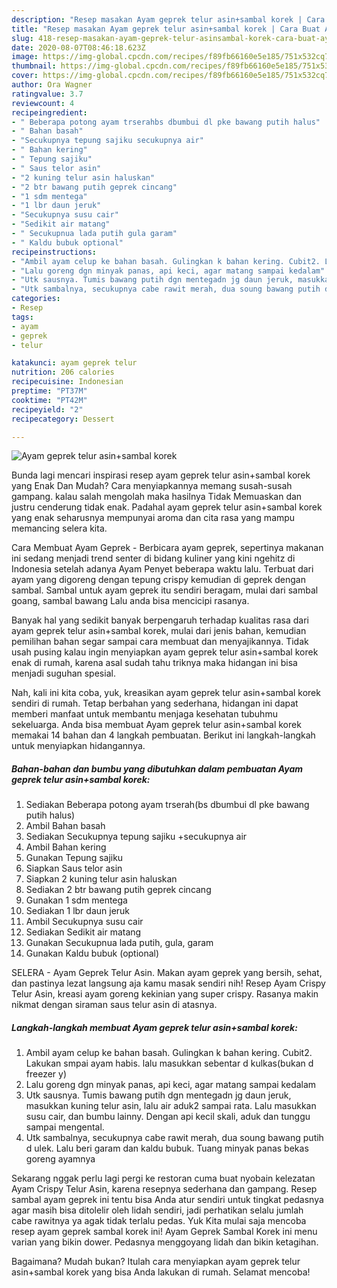 ```yaml
---
description: "Resep masakan Ayam geprek telur asin+sambal korek | Cara Buat Ayam geprek telur asin+sambal korek Yang Lezat"
title: "Resep masakan Ayam geprek telur asin+sambal korek | Cara Buat Ayam geprek telur asin+sambal korek Yang Lezat"
slug: 418-resep-masakan-ayam-geprek-telur-asinsambal-korek-cara-buat-ayam-geprek-telur-asinsambal-korek-yang-lezat
date: 2020-08-07T08:46:18.623Z
image: https://img-global.cpcdn.com/recipes/f89fb66160e5e185/751x532cq70/ayam-geprek-telur-asinsambal-korek-foto-resep-utama.jpg
thumbnail: https://img-global.cpcdn.com/recipes/f89fb66160e5e185/751x532cq70/ayam-geprek-telur-asinsambal-korek-foto-resep-utama.jpg
cover: https://img-global.cpcdn.com/recipes/f89fb66160e5e185/751x532cq70/ayam-geprek-telur-asinsambal-korek-foto-resep-utama.jpg
author: Ora Wagner
ratingvalue: 3.7
reviewcount: 4
recipeingredient:
- " Beberapa potong ayam trserahbs dbumbui dl pke bawang putih halus"
- " Bahan basah"
- "Secukupnya tepung sajiku secukupnya air"
- " Bahan kering"
- " Tepung sajiku"
- " Saus telor asin"
- "2 kuning telur asin haluskan"
- "2 btr bawang putih geprek cincang"
- "1 sdm mentega"
- "1 lbr daun jeruk"
- "Secukupnya susu cair"
- "Sedikit air matang"
- " Secukupnua lada putih gula garam"
- " Kaldu bubuk optional"
recipeinstructions:
- "Ambil ayam celup ke bahan basah. Gulingkan k bahan kering. Cubit2. Lakukan smpai ayam habis. lalu masukkan sebentar d kulkas(bukan d freezer y)"
- "Lalu goreng dgn minyak panas, api keci, agar matang sampai kedalam"
- "Utk sausnya. Tumis bawang putih dgn mentegadn jg daun jeruk, masukkan kuning telur asin, lalu air aduk2 sampai rata. Lalu masukkan susu cair, dan bumbu lainny. Dengan api kecil skali, aduk dan tunggu sampai mengental."
- "Utk sambalnya, secukupnya cabe rawit merah, dua soung bawang putih d ulek. Lalu beri garam dan kaldu bubuk. Tuang minyak panas bekas goreng ayamnya"
categories:
- Resep
tags:
- ayam
- geprek
- telur

katakunci: ayam geprek telur 
nutrition: 206 calories
recipecuisine: Indonesian
preptime: "PT37M"
cooktime: "PT42M"
recipeyield: "2"
recipecategory: Dessert

---
```



![Ayam geprek telur asin+sambal korek](https://img-global.cpcdn.com/recipes/f89fb66160e5e185/751x532cq70/ayam-geprek-telur-asinsambal-korek-foto-resep-utama.jpg)

Bunda lagi mencari inspirasi resep ayam geprek telur asin+sambal korek yang Enak Dan Mudah? Cara menyiapkannya memang susah-susah gampang. kalau salah mengolah maka hasilnya Tidak Memuaskan dan justru cenderung tidak enak. Padahal ayam geprek telur asin+sambal korek yang enak seharusnya mempunyai aroma dan cita rasa yang mampu memancing selera kita.

Cara Membuat Ayam Geprek - Berbicara ayam geprek, sepertinya makanan ini sedang menjadi trend senter di bidang kuliner yang kini ngehitz di Indonesia setelah adanya Ayam Penyet beberapa waktu lalu. Terbuat dari ayam yang digoreng dengan tepung crispy kemudian di geprek dengan sambal. Sambal untuk ayam geprek itu sendiri beragam, mulai dari sambal goang, sambal bawang Lalu anda bisa mencicipi rasanya.

Banyak hal yang sedikit banyak berpengaruh terhadap kualitas rasa dari ayam geprek telur asin+sambal korek, mulai dari jenis bahan, kemudian pemilihan bahan segar sampai cara membuat dan menyajikannya. Tidak usah pusing kalau ingin menyiapkan ayam geprek telur asin+sambal korek enak di rumah, karena asal sudah tahu triknya maka hidangan ini bisa menjadi suguhan spesial.


Nah, kali ini kita coba, yuk, kreasikan ayam geprek telur asin+sambal korek sendiri di rumah. Tetap berbahan yang sederhana, hidangan ini dapat memberi manfaat untuk membantu menjaga kesehatan tubuhmu sekeluarga. Anda bisa membuat Ayam geprek telur asin+sambal korek memakai 14 bahan dan 4 langkah pembuatan. Berikut ini langkah-langkah untuk menyiapkan hidangannya.

<!--inarticleads1-->

##### Bahan-bahan dan bumbu yang dibutuhkan dalam pembuatan Ayam geprek telur asin+sambal korek:

1. Sediakan  Beberapa potong ayam trserah(bs dbumbui dl pke bawang putih halus)
1. Ambil  Bahan basah
1. Sediakan Secukupnya tepung sajiku +secukupnya air
1. Ambil  Bahan kering
1. Gunakan  Tepung sajiku
1. Siapkan  Saus telor asin
1. Siapkan 2 kuning telur asin haluskan
1. Sediakan 2 btr bawang putih geprek cincang
1. Gunakan 1 sdm mentega
1. Sediakan 1 lbr daun jeruk
1. Ambil Secukupnya susu cair
1. Sediakan Sedikit air matang
1. Gunakan  Secukupnua lada putih, gula, garam
1. Gunakan  Kaldu bubuk (optional)


SELERA - Ayam Geprek Telur Asin. Makan ayam geprek yang bersih, sehat, dan pastinya lezat langsung aja kamu masak sendiri nih! Resep Ayam Crispy Telur Asin, kreasi ayam goreng kekinian yang super crispy. Rasanya makin nikmat dengan siraman saus telur asin di atasnya. 

<!--inarticleads2-->

##### Langkah-langkah membuat Ayam geprek telur asin+sambal korek:

1. Ambil ayam celup ke bahan basah. Gulingkan k bahan kering. Cubit2. Lakukan smpai ayam habis. lalu masukkan sebentar d kulkas(bukan d freezer y)
1. Lalu goreng dgn minyak panas, api keci, agar matang sampai kedalam
1. Utk sausnya. Tumis bawang putih dgn mentegadn jg daun jeruk, masukkan kuning telur asin, lalu air aduk2 sampai rata. Lalu masukkan susu cair, dan bumbu lainny. Dengan api kecil skali, aduk dan tunggu sampai mengental.
1. Utk sambalnya, secukupnya cabe rawit merah, dua soung bawang putih d ulek. Lalu beri garam dan kaldu bubuk. Tuang minyak panas bekas goreng ayamnya


Sekarang nggak perlu lagi pergi ke restoran cuma buat nyobain kelezatan Ayam Crispy Telur Asin, karena resepnya sederhana dan gampang. Resep sambal ayam geprek ini tentu bisa Anda atur sendiri untuk tingkat pedasnya agar masih bisa ditolelir oleh lidah sendiri, jadi perhatikan selalu jumlah cabe rawitnya ya agak tidak terlalu pedas. Yuk Kita mulai saja mencoba resep ayam geprek sambal korek ini! Ayam Geprek Sambal Korek ini menu varian yang bikin dower. Pedasnya menggoyang lidah dan bikin ketagihan. 

Bagaimana? Mudah bukan? Itulah cara menyiapkan ayam geprek telur asin+sambal korek yang bisa Anda lakukan di rumah. Selamat mencoba!
